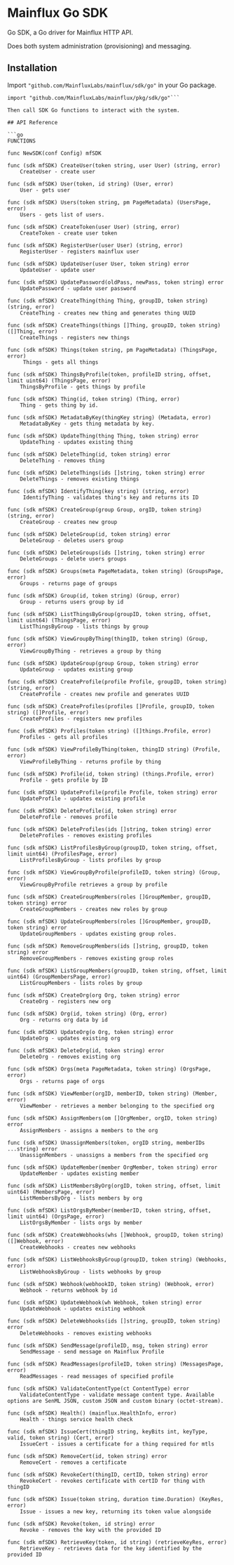 # Mainflux Go SDK

Go SDK, a Go driver for Mainflux HTTP API.

Does both system administration (provisioning) and messaging.

## Installation
Import `"github.com/MainfluxLabs/mainflux/sdk/go"` in your Go package.

```
import "github.com/MainfluxLabs/mainflux/pkg/sdk/go"```

Then call SDK Go functions to interact with the system.

## API Reference

```go
FUNCTIONS

func NewSDK(conf Config) mfSDK

func (sdk mfSDK) CreateUser(token string, user User) (string, error)
    CreateUser - create user

func (sdk mfSDK) User(token, id string) (User, error)
    User - gets user

func (sdk mfSDK) Users(token string, pm PageMetadata) (UsersPage, error)
    Users - gets list of users.
    
func (sdk mfSDK) CreateToken(user User) (string, error)
    CreateToken - create user token

func (sdk mfSDK) RegisterUser(user User) (string, error)
    RegisterUser - registers mainflux user
    
func (sdk mfSDK) UpdateUser(user User, token string) error
    UpdateUser - update user

func (sdk mfSDK) UpdatePassword(oldPass, newPass, token string) error
    UpdatePassword - update user password

func (sdk mfSDK) CreateThing(thing Thing, groupID, token string) (string, error)
    CreateThing - creates new thing and generates thing UUID

func (sdk mfSDK) CreateThings(things []Thing, groupID, token string) ([]Thing, error)
    CreateThings - registers new things 
	
func (sdk mfSDK) Things(token string, pm PageMetadata) (ThingsPage, error)
     Things - gets all things
	
func (sdk mfSDK) ThingsByProfile(token, profileID string, offset, limit uint64) (ThingsPage, error)
    ThingsByProfile - gets things by profile
	
func (sdk mfSDK) Thing(id, token string) (Thing, error)
    Thing - gets thing by id.
    
func (sdk mfSDK) MetadataByKey(thingKey string) (Metadata, error)
    MetadataByKey - gets thing metadata by key.

func (sdk mfSDK) UpdateThing(thing Thing, token string) error
    UpdateThing - updates existing thing
    
func (sdk mfSDK) DeleteThing(id, token string) error
    DeleteThing - removes thing

func (sdk mfSDK) DeleteThings(ids []string, token string) error
    DeleteThings - removes existing things
	
func (sdk mfSDK) IdentifyThing(key string) (string, error)
     IdentifyThing - validates thing's key and returns its ID
	
func (sdk mfSDK) CreateGroup(group Group, orgID, token string) (string, error)
    CreateGroup - creates new group
	
func (sdk mfSDK) DeleteGroup(id, token string) error
    DeleteGroup - deletes users group

func (sdk mfSDK) DeleteGroups(ids []string, token string) error
	DeleteGroups - delete users groups
	
func (sdk mfSDK) Groups(meta PageMetadata, token string) (GroupsPage, error)
    Groups - returns page of groups
	
func (sdk mfSDK) Group(id, token string) (Group, error)
    Group - returns users group by id
	 
func (sdk mfSDK) ListThingsByGroup(groupID, token string, offset, limit uint64) (ThingsPage, error)
    ListThingsByGroup - lists things by group

func (sdk mfSDK) ViewGroupByThing(thingID, token string) (Group, error)
    ViewGroupByThing - retrieves a group by thing
    
func (sdk mfSDK) UpdateGroup(group Group, token string) error
    UpdateGroup - updates existing group
    
func (sdk mfSDK) CreateProfile(profile Profile, groupID, token string) (string, error)
    CreateProfile - creates new profile and generates UUID

func (sdk mfSDK) CreateProfiles(profiles []Profile, groupID, token string) ([]Profile, error)
    CreateProfiles - registers new profiles
    
func (sdk mfSDK) Profiles(token string) ([]things.Profile, error)
    Profiles - gets all profiles

func (sdk mfSDK) ViewProfileByThing(token, thingID string) (Profile, error)
    ViewProfileByThing - returns profile by thing
    
func (sdk mfSDK) Profile(id, token string) (things.Profile, error)
    Profile - gets profile by ID

func (sdk mfSDK) UpdateProfile(profile Profile, token string) error
    UpdateProfile - updates existing profile
    
func (sdk mfSDK) DeleteProfile(id, token string) error
    DeleteProfile - removes profile

func (sdk mfSDK) DeleteProfiles(ids []string, token string) error
    DeleteProfiles - removes existing profiles
    
func (sdk mfSDK) ListProfilesByGroup(groupID, token string, offset, limit uint64) (ProfilesPage, error)
    ListProfilesByGroup - lists profiles by group
    
func (sdk mfSDK) ViewGroupByProfile(profileID, token string) (Group, error)
    ViewGroupByProfile retrieves a group by profile
    
func (sdk mfSDK) CreateGroupMembers(roles []GroupMember, groupID, token string) error
    CreateGroupMembers - creates new roles by group
    
func (sdk mfSDK) UpdateGroupMembers(roles []GroupMember, groupID, token string) error
    UpdateGroupMembers - updates existing group roles.
	
func (sdk mfSDK) RemoveGroupMembers(ids []string, groupID, token string) error
    RemoveGroupMembers - removes existing group roles
	
func (sdk mfSDK) ListGroupMembers(groupID, token string, offset, limit uint64) (GroupMembersPage, error)
    ListGroupMembers - lists roles by group
 
func (sdk mfSDK) CreateOrg(org Org, token string) error
    CreateOrg - registers new org
	
func (sdk mfSDK) Org(id, token string) (Org, error)
    Org - returns org data by id
	
func (sdk mfSDK) UpdateOrg(o Org, token string) error
    UpdateOrg - updates existing org

func (sdk mfSDK) DeleteOrg(id, token string) error
    DeleteOrg - removes existing org

func (sdk mfSDK) Orgs(meta PageMetadata, token string) (OrgsPage, error)
    Orgs - returns page of orgs

func (sdk mfSDK) ViewMember(orgID, memberID, token string) (Member, error)
    ViewMember - retrieves a member belonging to the specified org
	
func (sdk mfSDK) AssignMembers(om []OrgMember, orgID, token string) error
    AssignMembers - assigns a members to the org
	
func (sdk mfSDK) UnassignMembers(token, orgID string, memberIDs ...string) error
    UnassignMembers - unassigns a members from the specified org
    
func (sdk mfSDK) UpdateMember(member OrgMember, token string) error
    UpdateMember - updates existing member

func (sdk mfSDK) ListMembersByOrg(orgID, token string, offset, limit uint64) (MembersPage, error)
    ListMembersByOrg - lists members by org
	
func (sdk mfSDK) ListOrgsByMember(memberID, token string, offset, limit uint64) (OrgsPage, error)
    ListOrgsByMember - lists orgs by member
	
func (sdk mfSDK) CreateWebhooks(whs []Webhook, groupID, token string) ([]Webhook, error)
    CreateWebhooks - creates new webhooks
	
func (sdk mfSDK) ListWebhooksByGroup(groupID, token string) (Webhooks, error)
    ListWebhooksByGroup - lists webhooks by group
	
func (sdk mfSDK) Webhook(webhookID, token string) (Webhook, error)
    Webhook - returns webhook by id
	
func (sdk mfSDK) UpdateWebhook(wh Webhook, token string) error
    UpdateWebhook - updates existing webhook
	
func (sdk mfSDK) DeleteWebhooks(ids []string, groupID, token string) error
    DeleteWebhooks - removes existing webhooks
    
func (sdk mfSDK) SendMessage(profileID, msg, token string) error
    SendMessage - send message on Mainflux Profile

func (sdk mfSDK) ReadMessages(profileID, token string) (MessagesPage, error)
    ReadMessages - read messages of specified profile

func (sdk mfSDK) ValidateContentType(ct ContentType) error
    ValidateContentType - validate message content type. Available options are SenML JSON, custom JSON and custom binary (octet-stream).

func (sdk mfSDK) Health() (mainflux.HealthInfo, error)
    Health - things service health check

func (sdk mfSDK) IssueCert(thingID string, keyBits int, keyType, valid, token string) (Cert, error)
    IssueCert - issues a certificate for a thing required for mtls

func (sdk mfSDK) RemoveCert(id, token string) error
    RemoveCert - removes a certificate

func (sdk mfSDK) RevokeCert(thingID, certID, token string) error
    RevokeCert - revokes certificate with certID for thing with thingID

func (sdk mfSDK) Issue(token string, duration time.Duration) (KeyRes, error)
    Issue - issues a new key, returning its token value alongside
	
func (sdk mfSDK) Revoke(token, id string) error
    Revoke - removes the key with the provided ID 
    
func (sdk mfSDK) RetrieveKey(token, id string) (retrieveKeyRes, error)
	RetrieveKey - retrieves data for the key identified by the provided ID

```
